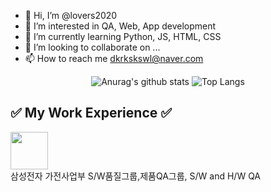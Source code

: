 - 👋 Hi, I’m @lovers2020
- 👀 I’m interested in QA, Web, App development
- 🌱 I’m currently learning Python, JS, HTML, CSS 
- 💞️ I’m looking to collaborate on ...
- 📫 How to reach me dkrkskswl@naver.com

<!---
lovers2020/lovers2020 is a ✨ special ✨ repository because its `README.md` (this file) appears on your GitHub profile.
You can click the Preview link to take a look at your changes.
--->
<div align="center">

![Anurag's github stats](https://github-readme-stats.vercel.app/api?username=lovers2020&show_icons=true&theme=tokyonight)
![Top Langs](https://github-readme-stats.vercel.app/api/top-langs/?username=lovers2020&layout=compact&theme=tokyonight)
</div>


<div align="left">
  <h2>✅ My Work Experience ✅</h2>
  <img height=60 src="https://img.shields.io/badge/2015.03.02 ~ 2023.10.01 -fff?style=social&logo=samsung&logoColor=1428A0"/>
  <br>
  <span>삼성전자 가전사업부 S/W품질그룹,제품QA그룹, S/W and H/W QA</span>
</div>
